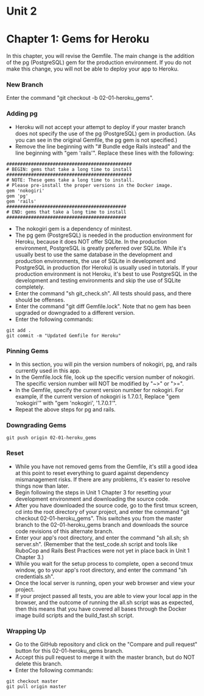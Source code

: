 # Unit 2
# Chapter 1: Gems for Heroku

In this chapter, you will revise the Gemfile.  The main change is the addition of the pg (PostgreSQL) gem for the production environment.  If you do not make this change, you will not be able to deploy your app to Heroku.

### New Branch
Enter the command "git checkout -b 02-01-heroku_gems".

### Adding pg
* Heroku will not accept your attempt to deploy if your master branch does not specify the use of the pg (PostgreSQL) gem in production.  (As you can see in the original Gemfile, the pg gem is not specified.)
* Remove the line beginning with "# Bundle edge Rails instead" and the line beginning with "gem 'rails'".  Replace these lines with the following:
```
##############################################
# BEGIN: gems that take a long time to install
##############################################
# NOTE: These gems take a long time to install.
# Please pre-install the proper versions in the Docker image.
gem 'nokogiri'
gem 'pg'
gem 'rails'
############################################
# END: gems that take a long time to install
############################################

```
* The nokogiri gem is a dependency of minitest.
* The pg gem (PostgreSQL) is needed in the production environment for Heroku, because it does NOT offer SQLite.  In the production environment, PostgreSQL is greatly preferred over SQLite.  While it's usually best to use the same database in the development and production environments, the use of SQLite in development and PostgreSQL in production (for Heroku) is usually used in tutorials.  If your production environment is not Heroku, it's best to use PostgreSQL in the development and testing environments and skip the use of SQLite completely.
* Enter the command "sh git_check.sh".  All tests should pass, and there should be offenses.
* Enter the command "git diff Gemfile.lock".  Note that no gem has been upgraded or downgraded to a different version.
* Enter the following commands: 
```
git add .
git commit -m "Updated Gemfile for Heroku"
```

### Pinning Gems
* In this section, you will pin the version numbers of nokogiri, pg, and rails currently used in this app.
* In the Gemfile.lock file, look up the specific version number of nokogiri.  The specific version number will NOT be modified by "~>" or ">=".
* In the Gemfile, specify the current version number for nokogiri.  For example, if the current version of nokogiri is 1.7.0.1, Replace "gem 'nokogiri'" with "gem 'nokogiri', '1.7.0.1'".
* Repeat the above steps for pg and rails.

### Downgrading Gems
```
git push origin 02-01-heroku_gems
```

### Reset
* While you have not removed gems from the Gemfile, it's still a good idea at this point to reset everything to guard against dependency mismanagement risks.  If there are any problems, it's easier to resolve things now than later.
* Begin following the steps in Unit 1 Chapter 3 for resetting your development environment and downloading the source code.
* After you have downloaded the source code, go to the first tmux screen, cd into the root directory of your project, and enter the command "git checkout 02-01-heroku_gems".  This switches you from the master branch to the 02-01-heroku_gems branch and downloads the source code revisions of this alternate branch.
* Enter your app's root directory, and enter the command "sh all.sh; sh server.sh". (Remember that the test_code.sh script and tools like RuboCop and Rails Best Practices were not yet in place back in Unit 1 Chapter 3.)
* While you wait for the setup process to complete, open a second tmux window, go to your app's root directory, and enter the command "sh credentials.sh".
* Once the local server is running, open your web browser and view your project.
* If your project passed all tests, you are able to view your local app in the browser, and the outcome of running the all.sh script was as expected, then this means that you have covered all bases through the Docker image build scripts and the build_fast.sh script.

### Wrapping Up 
* Go to the GitHub repository and click on the "Compare and pull request" button for this 02-01-heroku_gems branch.
* Accept this pull request to merge it with the master branch, but do NOT delete this branch.
* Enter the following commands:
```
git checkout master
git pull origin master
```
